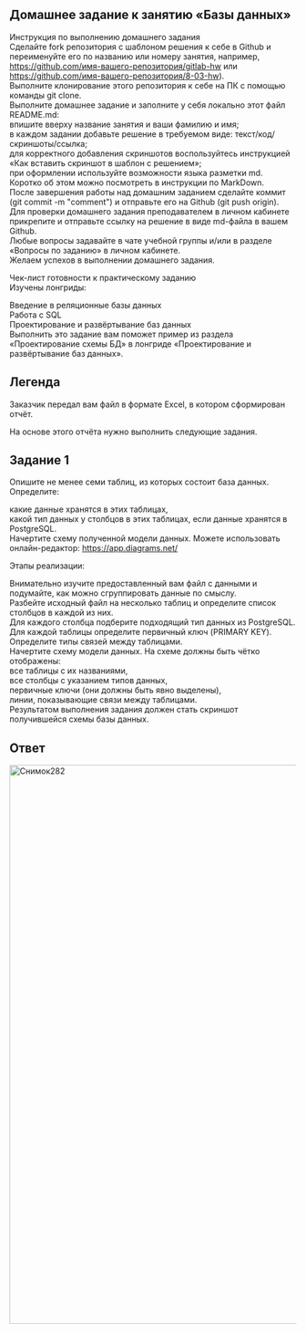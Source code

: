 ## Домашнее задание к занятию «Базы данных»  
Инструкция по выполнению домашнего задания  
Сделайте fork репозитория c шаблоном решения к себе в Github и переименуйте его по названию или номеру занятия, например, https://github.com/имя-вашего-репозитория/gitlab-hw или https://github.com/имя-вашего-репозитория/8-03-hw).  
Выполните клонирование этого репозитория к себе на ПК с помощью команды git clone.  
Выполните домашнее задание и заполните у себя локально этот файл README.md:  
впишите вверху название занятия и ваши фамилию и имя;  
в каждом задании добавьте решение в требуемом виде: текст/код/скриншоты/ссылка;  
для корректного добавления скриншотов воспользуйтесь инструкцией «Как вставить скриншот в шаблон с решением»;  
при оформлении используйте возможности языка разметки md. Коротко об этом можно посмотреть в инструкции по MarkDown.  
После завершения работы над домашним заданием сделайте коммит (git commit -m "comment") и отправьте его на Github (git push origin).  
Для проверки домашнего задания преподавателем в личном кабинете прикрепите и отправьте ссылку на решение в виде md-файла в вашем Github.  
Любые вопросы задавайте в чате учебной группы и/или в разделе «Вопросы по заданию» в личном кабинете.  
Желаем успехов в выполнении домашнего задания.  

Чек-лист готовности к практическому заданию  
Изучены лонгриды:  

Введение в реляционные базы данных  
Работа с SQL  
Проектирование и развёртывание баз данных  
Выполнить это задание вам поможет пример из раздела «Проектирование схемы БД» в лонгриде «Проектирование и развёртывание баз данных».  

## Легенда
Заказчик передал вам файл в формате Excel, в котором сформирован отчёт.

На основе этого отчёта нужно выполнить следующие задания.

## Задание 1
Опишите не менее семи таблиц, из которых состоит база данных. Определите:

какие данные хранятся в этих таблицах,  
какой тип данных у столбцов в этих таблицах, если данные хранятся в PostgreSQL.  
Начертите схему полученной модели данных. Можете использовать онлайн-редактор: https://app.diagrams.net/  

Этапы реализации:

Внимательно изучите предоставленный вам файл с данными и подумайте, как можно сгруппировать данные по смыслу.  
Разбейте исходный файл на несколько таблиц и определите список столбцов в каждой из них.  
Для каждого столбца подберите подходящий тип данных из PostgreSQL.  
Для каждой таблицы определите первичный ключ (PRIMARY KEY).  
Определите типы связей между таблицами.  
Начертите схему модели данных. На схеме должны быть чётко отображены:  
все таблицы с их названиями,  
все столбцы с указанием типов данных,  
первичные ключи (они должны быть явно выделены),  
линии, показывающие связи между таблицами.  
Результатом выполнения задания должен стать скриншот получившейся схемы базы данных.  


## Ответ


<img width="1895" height="980" alt="Снимок282" src="https://github.com/user-attachments/assets/43312047-22eb-40d6-adca-2028fe5972e3" />
